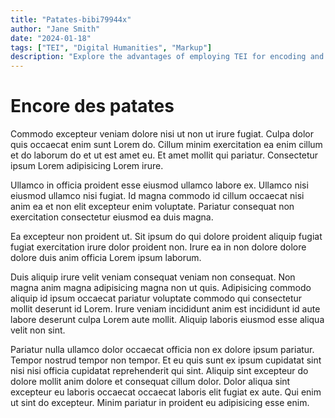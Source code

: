 ```yaml
---
title: "Patates-bibi79944x"
author: "Jane Smith"
date: "2024-01-18"
tags: ["TEI", "Digital Humanities", "Markup"]
description: "Explore the advantages of employing TEI for encoding and preserving humanities data in the digital era."
---
```


# Encore des patates

Commodo excepteur veniam dolore nisi ut non ut irure fugiat. Culpa dolor quis occaecat enim sunt Lorem do. Cillum minim exercitation ea enim cillum et do laborum do et ut est amet eu. Et amet mollit qui pariatur. Consectetur ipsum Lorem adipisicing Lorem irure.

Ullamco in officia proident esse eiusmod ullamco labore ex. Ullamco nisi eiusmod ullamco nisi fugiat. Id magna commodo id cillum occaecat nisi anim ea et non elit excepteur enim voluptate. Pariatur consequat non exercitation consectetur eiusmod ea duis magna.

Ea excepteur non proident ut. Sit ipsum do qui dolore proident aliquip fugiat fugiat exercitation irure dolor proident non. Irure ea in non dolore dolore dolore duis anim officia Lorem ipsum laborum.

Duis aliquip irure velit veniam consequat veniam non consequat. Non magna anim magna adipisicing magna non ut quis. Adipisicing commodo aliquip id ipsum occaecat pariatur voluptate commodo qui consectetur mollit deserunt id Lorem. Irure veniam incididunt anim est incididunt id aute labore deserunt culpa Lorem aute mollit. Aliquip laboris eiusmod esse aliqua velit non sint.

Pariatur nulla ullamco dolor occaecat officia non ex dolore ipsum pariatur. Tempor nostrud tempor non tempor. Et eu quis sunt ex ipsum cupidatat sint nisi nisi officia cupidatat reprehenderit qui sint. Aliquip sint excepteur do dolore mollit anim dolore et consequat cillum dolor. Dolor aliqua sint excepteur eu laboris occaecat occaecat laboris elit fugiat ex aute. Qui enim ut sint do excepteur. Minim pariatur in proident eu adipisicing esse enim.